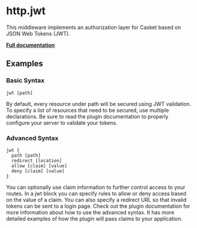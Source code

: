 # http.jwt

This middleware implements an authorization layer for Casket based on JSON Web Tokens (JWT).

**[Full documentation](https://github.com/BTBurke/caddy-jwt/blob/master/README.md)**

## Examples

### Basic Syntax

``` casketfile
jwt [path]
```

By default, every resource under path will be secured using JWT validation. To specify a list of resources that need to
be secured, use multiple declarations. Be sure to read the plugin documentation to properly configure your server to
validate your tokens.

### Advanced Syntax

``` casketfile
jwt {
  path [path]
  redirect [location]
  allow [claim] [value]
  deny [claim] [value]
}
```

You can optionally use claim information to further control access to your routes. In a jwt block you can specify rules
to allow or deny access based on the value of a claim. You can also specify a redirect URL so that invalid tokens can be
sent to a login page. Check out the plugin documentation for more information about how to use the advanced syntax. It
has more detailed examples of how the plugin will pass claims to your application.
